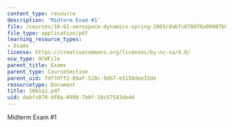 ```yaml
---
content_type: resource
description: 'Midterm Exam #1'
file: /courses/16-61-aerospace-dynamics-spring-2003/dabfc070df0a09907b0f10c57543de44_1661q1.pdf
file_type: application/pdf
learning_resource_types:
- Exams
license: https://creativecommons.org/licenses/by-nc-sa/4.0/
ocw_type: OCWFile
parent_title: Exams
parent_type: CourseSection
parent_uid: fdf7dff2-89af-528c-9db7-e5150dee32de
resourcetype: Document
title: 1661q1.pdf
uid: dabfc070-df0a-0990-7b0f-10c57543de44
---
```

Midterm Exam #1